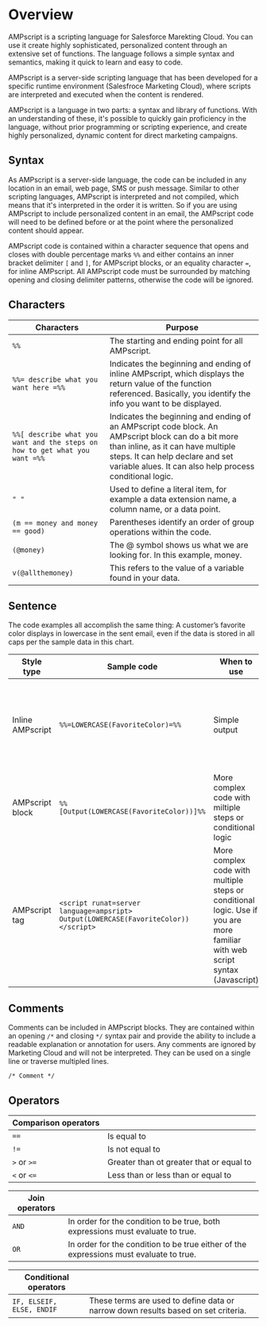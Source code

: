 # Overview

AMPscript is a scripting language for Salesforce Marekting Cloud. You can use it create highly sophisticated, personalized content through an extensive set of functions. The language follows a simple syntax and semantics, making it quick to learn and easy to code.

AMPscript is a server-side scripting language that has been developed for a specific runtime environment (Salesfroce Marketing Cloud), where scripts are interpreted and executed when the content is rendered.

AMPscript is a language in two parts: a syntax and library of functions. With an understanding of these, it's possible to quickly gain proficiency in the language, without prior programming or scripting experience, and create highly personalized, dynamic content for direct marketing campaigns.

## Syntax

As AMPscript is a server-side language, the code can be included in any location in an email, web page, SMS or push message. Similar to other scripting languages, AMPscript is interpreted and not compiled, which means that it's interpreted in the order it is written. So if you are using AMPscript to include personalized content in an email, the AMPscript code will need to be defined before or at the point where the personalized content should appear.

AMPscript code is contained within a character sequence that opens and closes with double percentage marks `%%` and either contains an inner bracket delimiter `[` and `]`, for AMPscript blocks, or an equality character `=`, for inline AMPscript. All AMPscript code must be surrounded by matching opening and closing delimiter patterns, otherwise the code will be ignored.

## Characters

| Characters | Purpose |
|------------|---------|
|`%%`|The starting and ending point for all AMPscript.|
|`%%= describe what you want here =%%`|Indicates the beginning and ending of inline AMPscript, which displays the return value of the function referenced. Basically, you identify the info you want to be displayed.|
|`%%[ describe what you want and the steps on how to get what you want =%%`|Indicates the beginning and ending of an AMPscript code block. An AMPscript block can do a bit more than inline, as it can have multiple steps. It can help declare and set variable alues. It can also help process conditional logic.|
|`" "`|Used to define a literal item, for example a data extension name, a column name, or a data point.|
|`(m == money and money == good)`|Parentheses identify an order of group operations within the code.|
|`(@money)`|The @ symbol shows us what we are looking for. In this example, money.|
|`v(@allthemoney)`|This refers to the value of a variable found in your data.|


## Sentence

The code examples all accomplish the same thing: A customer’s favorite color displays in lowercase in the sent email, even if the data is stored in all caps per the sample data in this chart.

| Style type | Sample code | When to use | Where to use |
|------------|-------------| ----------- | ------------ |
| Inline AMPscript | `%%=LOWERCASE(FavoriteColor)=%%` | Simple output | Free Form blocks, code snippet blocks, HTML content blocks |
| AMPscript block  | `%%[Output(LOWERCASE(FavoriteColor))]%%` | More complex code with miltiple steps or conditional logic | Code snippet blocks, HTML content blocks |
| AMPscript tag    | `<script runat=server language=ampsript> Output(LOWERCASE(FavoriteColor))</script>` | More complex code with multiple steps or conditional logic. Use if you are more familiar with web script syntax (Javascript) | Code snippet blocks, HTML content blocks |

## Comments

Comments can be included in AMPscript blocks. They are contained within an opening `/*` and closing `*/` syntax pair and provide the ability to include a readable explanation or annotation for users. Any comments are ignored by Marketing Cloud and will not be interpreted. They can be used on a single line or traverse multipled lines.

`/* Comment */`

## Operators

|Comparison operators| |
|---|----|
|`==`|Is equal to|
|`!=`|Is not equal to|
|`>` or `>=`|Greater than ot greater that or equal to|
|`<` or `<=`|Less than or less than or equal to|

|Join operators| |
|---|----|
|`AND`|In order for the condition to be true, both expressions must evaluate to true.|
|`OR`|In order for the condition to be true either of the expressions must evaluate to true.|

|Conditional operators| |
|---|----|
|`IF, ELSEIF, ELSE, ENDIF`|These terms are used to define data or narrow down results based on set criteria.|
